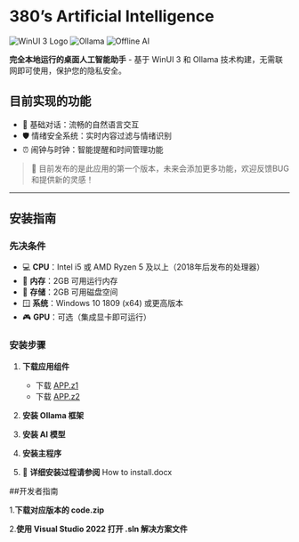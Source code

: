# 380’s Artificial Intelligence

![WinUI 3 Logo](https://img.shields.io/badge/WinUI-3.0-blue) ![Ollama](https://img.shields.io/badge/Powered%20by-Ollama-green) ![Offline AI](https://img.shields.io/badge/100%25-Offline%20AI-brightgreen)

**完全本地运行的桌面人工智能助手** - 基于 WinUI 3 和 Ollama 技术构建，无需联网即可使用，保护您的隐私安全。

## 目前实现的功能
- 🤖 基础对话：流畅的自然语言交互
- 🛡️ 情绪安全系统：实时内容过滤与情绪识别
- ⏰ 闹钟与时钟：智能提醒和时间管理功能

> 📢 目前发布的是此应用的第一个版本，未来会添加更多功能，欢迎反馈BUG和提供新的灵感！

---

## 安装指南

### 先决条件
- 💻 **CPU**：Intel i5 或 AMD Ryzen 5 及以上（2018年后发布的处理器）
- 🧠 **内存**：2GB 可用运行内存
- 💾 **存储**：2GB 可用磁盘空间
- 🪟 **系统**：Windows 10 1809 (x64) 或更高版本
- 🎮 **GPU**：可选（集成显卡即可运行）

### 安装步骤
1. **下载应用组件**  
   - 下载 [APP.z1](下载链接)
   - 下载 [APP.z2](下载链接)

2. **安装 Ollama 框架**  

3. **安装 AI 模型**  

4. **安装主程序**

5. 📘 **详细安装过程请参阅** How to install.docx

##开发者指南

1.**下载对应版本的 code.zip**

2.**使用 Visual Studio 2022 打开 .sln 解决方案文件**

